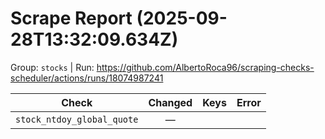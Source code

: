 # Scrape Report (2025-09-28T13:32:09.634Z)

Group: `stocks`  |  Run: https://github.com/AlbertoRoca96/scraping-checks-scheduler/actions/runs/18074987241

| Check | Changed | Keys | Error |
|---|:---:|:--|:--|
| `stock_ntdoy_global_quote` | — |  |  |
